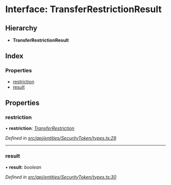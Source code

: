 # Interface: TransferRestrictionResult

## Hierarchy

* **TransferRestrictionResult**

## Index

### Properties

* [restriction](transferrestrictionresult.md#restriction)
* [result](transferrestrictionresult.md#result)

## Properties

###  restriction

• **restriction**: *[TransferRestriction](transferrestriction.md)*

*Defined in [src/api/entities/SecurityToken/types.ts:29](https://github.com/PolymathNetwork/polymesh-sdk/blob/959efb76/src/api/entities/SecurityToken/types.ts#L29)*

___

###  result

• **result**: *boolean*

*Defined in [src/api/entities/SecurityToken/types.ts:30](https://github.com/PolymathNetwork/polymesh-sdk/blob/959efb76/src/api/entities/SecurityToken/types.ts#L30)*
